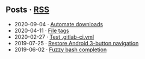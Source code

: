 ## Posts · [RSS](posts/rss.xml)

* <date>2020-09-04</date> · [Automate
downloads](posts/2020-09-04_webscraping.md)
* <date>2020-04-11</date> · [File tags](posts/2020-04-11_tags.md)
* <date>2020-02-27</date> · [Test
.gitlab-ci.yml](posts/2020-02-27_gitlabci.md)
* <date>2019-07-25</date> · [Restore Android 3-button
navigation](posts/2019-07-25_android_3button.md)
* <date>2019-06-02</date> · [Fuzzy bash
completion](posts/2019-06-02_fzf_bash_completion.md)
